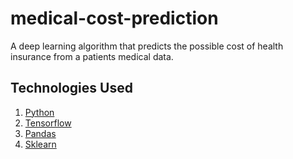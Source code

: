 # medical-cost-prediction
A deep learning algorithm that predicts the possible cost of health insurance from a patients medical data.

## Technologies Used
1. [Python](https://www.python.org/)
1. [Tensorflow](https://www.tensorflow.org/)
2. [Pandas](https://pandas.pydata.org/)
3. [Sklearn](https://scikit-learn.org/)
